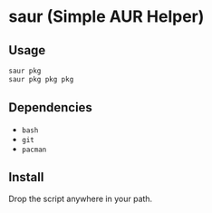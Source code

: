 # saur (Simple AUR Helper)


## Usage

```sh
saur pkg
saur pkg pkg pkg
```

## Dependencies

- `bash`
- `git`
- `pacman`


## Install

Drop the script anywhere in your path.
